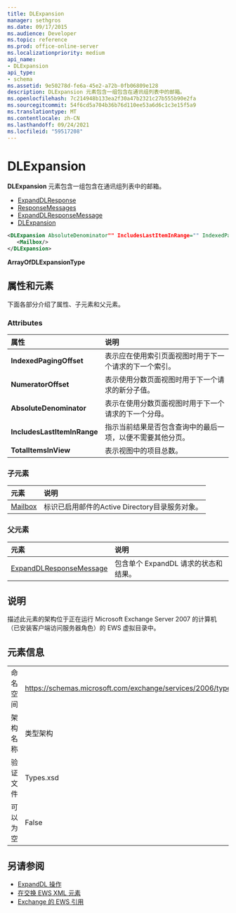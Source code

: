 ```yaml
---
title: DLExpansion
manager: sethgros
ms.date: 09/17/2015
ms.audience: Developer
ms.topic: reference
ms.prod: office-online-server
ms.localizationpriority: medium
api_name:
- DLExpansion
api_type:
- schema
ms.assetid: 9e50278d-fe6a-45e2-a72b-0fb06809e128
description: DLExpansion 元素包含一组包含在通讯组列表中的邮箱。
ms.openlocfilehash: 7c214948b133ea2f30a47b2321c27b555b90e2fa
ms.sourcegitcommit: 54f6cd5a704b36b76d110ee53a6d6c1c3e15f5a9
ms.translationtype: MT
ms.contentlocale: zh-CN
ms.lasthandoff: 09/24/2021
ms.locfileid: "59517208"
---
```

# <a name="dlexpansion"></a>DLExpansion

**DLExpansion** 元素包含一组包含在通讯组列表中的邮箱。 
  
- [ExpandDLResponse](expanddlresponse.md) 
- [ResponseMessages](responsemessages.md) 
- [ExpandDLResponseMessage](expanddlresponsemessage.md)
- [DLExpansion](dlexpansion.md)
  
```xml
<DLExpansion AbsoluteDenominator"" IncludesLastItemInRange="" IndexedPagingOffset="" NumeratorOffset="" TotalItemsInView="">
   <Mailbox/>
</DLExpansion>
```

 **ArrayOfDLExpansionType**
## <a name="attributes-and-elements"></a>属性和元素

下面各部分介绍了属性、子元素和父元素。
  
### <a name="attributes"></a>Attributes

|**属性**|**说明**|
|:-----|:-----|
|**IndexedPagingOffset** <br/> |表示应在使用索引页面视图时用于下一个请求的下一个索引。  <br/> |
|**NumeratorOffset** <br/> |表示使用分数页面视图时用于下一个请求的新分子值。  <br/> |
|**AbsoluteDenominator** <br/> |表示在使用分数页面视图时用于下一个请求的下一个分母。  <br/> |
|**IncludesLastItemInRange** <br/> |指示当前结果是否包含查询中的最后一项，以便不需要其他分页。  <br/> |
|**TotalItemsInView** <br/> |表示视图中的项目总数。  <br/> |
   
### <a name="child-elements"></a>子元素

|**元素**|**说明**|
|:-----|:-----|
|[Mailbox](mailbox.md) <br/> |标识已启用邮件的Active Directory目录服务对象。  <br/> |
   
### <a name="parent-elements"></a>父元素

|**元素**|**说明**|
|:-----|:-----|
|[ExpandDLResponseMessage](expanddlresponsemessage.md) <br/> |包含单个 ExpandDL 请求的状态和结果。  <br/> |
   
## <a name="remarks"></a>说明

描述此元素的架构位于正在运行 Microsoft Exchange Server 2007 的计算机（已安装客户端访问服务器角色）的 EWS 虚拟目录中。
  
## <a name="element-information"></a>元素信息

|||
|:-----|:-----|
|命名空间  <br/> |https://schemas.microsoft.com/exchange/services/2006/types  <br/> |
|架构名称  <br/> |类型架构  <br/> |
|验证文件  <br/> |Types.xsd  <br/> |
|可以为空  <br/> |False  <br/> |
   
## <a name="see-also"></a>另请参阅

- [ExpandDL 操作](expanddl-operation.md)
- [在交换 EWS XML 元素](ews-xml-elements-in-exchange.md) 
- [Exchange 的 EWS 引用](ews-reference-for-exchange.md)

